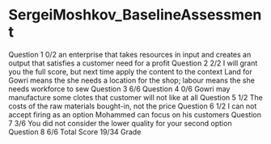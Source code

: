 # SergeiMoshkov_BaselineAssessment
Question 1 0/2
an enterprise that takes resources in input and creates an output that satisfies a customer need for a profit
Question 2 2/2
I will grant you the full score, but next time apply the content to the context Land for Gowri means the she needs a location for the shop; labour means the she needs workforce to sew
Question 3 6/6
Question 4 0/6
Gowri may manufacture some clotes that customer will not like at all
Question 5 1/2
The costs of the raw materials bought-in, not the price
Question 6 1/2
I can not accept firing as an option Mohammed can focus on his customers
Question 7 3/6
You did not consider the lower quality for your second option
Question 8 6/6
Total Score 19/34 Grade

